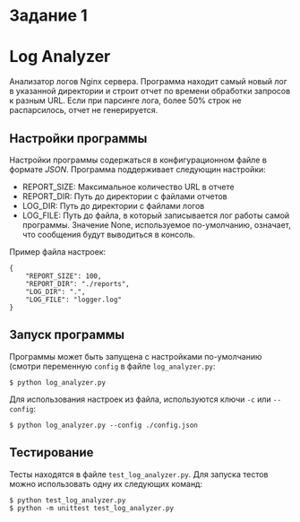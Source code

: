 # Задание 1

# Log Analyzer

Анализатор логов Nginx сервера. Программа находит самый новый лог в указанной
директории и строит отчет по времени обработки запросов к разным URL. Если
при парсинге лога, более 50% строк не распарсилось, отчет не генерируется.

## Настройки программы

Настройки программы содержаться в конфигурационном файле в формате *JSON*.
Программа поддерживает следующин настройки:

- REPORT_SIZE: Максимальное количество URL в отчете
- REPORT_DIR: Путь до директории с файлами отчетов
- LOG_DIR: Путь до директории с файлами логов
- LOG_FILE: Путь до файла, в который записывается лог работы самой программы.
  Значение None, используемое по-умолчанию, означает, что сообщения будут
  выводиться в консоль.

Пример файла настроек:
```
{
    "REPORT_SIZE": 100,
    "REPORT_DIR": "./reports",
    "LOG_DIR": ".",
    "LOG_FILE": "logger.log"
}
```

## Запуск программы

Программы может быть запущена с настройками по-умолчанию (смотри переменную
`config` в файле `log_analyzer.py`:
```
$ python log_analyzer.py
```

Для использования настроек из файла, используются ключи `-c` или `--config`:
```
$ python log_analyzer.py --config ./config.json
```

## Тестирование

Тесты находятся в файле `test_log_analyzer.py`. Для запуска тестов можно
использовать одну их следующих команд:
```
$ python test_log_analyzer.py
$ python -m unittest test_log_analyzer.py
```

